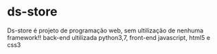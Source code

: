 # ds-store
Ds-store é projeto de programação web, sem ultilização de nenhuma framework!!
back-end ultilizada python3,7,
front-end javascript, html5 e css3
